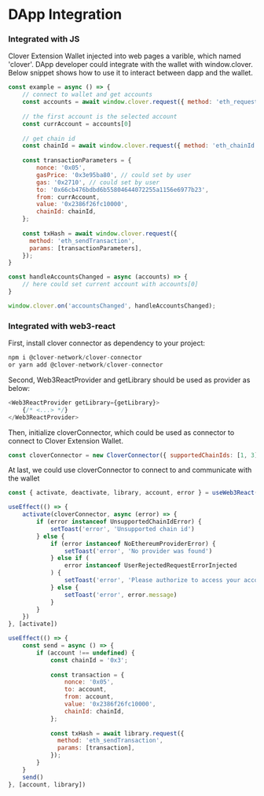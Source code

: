 # DApp Integration

### Integrated with JS

Clover Extension Wallet injected into web pages a varible, which named 'clover'. DApp developer could integrate with the wallet with window.clover. Below snippet shows how to use it to interact between dapp and the wallet.

```javascript
const example = async () => {
    // connect to wallet and get accounts
    const accounts = await window.clover.request({ method: 'eth_requestAccounts' })
    
    // the first account is the selected account
    const currAccount = accounts[0]
        
    // get chain id
    const chainId = await window.clover.request({ method: 'eth_chainId' });
    
    const transactionParameters = {
        nonce: '0x05',
        gasPrice: '0x3e95ba80', // could set by user
        gas: '0x2710', // could set by user
        to: '0x66cb476bdbd6b55804644072255a1156e6977b23',
        from: currAccount,
        value: '0x2386f26fc10000',
        chainId: chainId,
    };
    
    const txHash = await window.clover.request({
      method: 'eth_sendTransaction',
      params: [transactionParameters],
    });
}

const handleAccountsChanged = async (accounts) => {
    // here could set current account with accounts[0]
}

window.clover.on('accountsChanged', handleAccountsChanged);

```

### Integrated with web3-react

First, install clover connector as dependency to your project:

```javascript
npm i @clover-network/clover-connector
or yarn add @clover-network/clover-connector
```

Second, Web3ReactProvider and getLibrary should be used as provider as below:

```javascript
<Web3ReactProvider getLibrary={getLibrary}>
    {/* <...> */}
</Web3ReactProvider>

```

Then, initialize cloverConnector, which could be used as connector to connect to Clover Extension Wallet.

```javascript
const cloverConnector = new CloverConnector({ supportedChainIds: [1, 3] })
```

At last, we could use cloverConnector to connect to and communicate with the wallet

```javascript
const { activate, deactivate, library, account, error } = useWeb3React()

useEffect(() => {
    activate(cloverConnector, async (error) => {
        if (error instanceof UnsupportedChainIdError) {
            setToast('error', 'Unsupported chain id')
        } else {
            if (error instanceof NoEthereumProviderError) {
                setToast('error', 'No provider was found')
            } else if (
                error instanceof UserRejectedRequestErrorInjected
            ) {
                setToast('error', 'Please authorize to access your account')
            } else {
                setToast('error', error.message)
            }
        }
    })
}, [activate])

useEffect(() => {
    const send = async () => {
        if (account !== undefined) {
            const chainId = '0x3';
    
            const transaction = {
                nonce: '0x05',
                to: account,
                from: account,
                value: '0x2386f26fc10000',
                chainId: chainId,
            };
            
            const txHash = await library.request({
              method: 'eth_sendTransaction',
              params: [transaction],
            });
        }
    }
    send()
}, [account, library])

```



